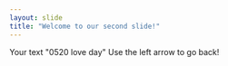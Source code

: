 ```yaml
---
layout: slide
title: "Welcome to our second slide!"
---
```

Your text "0520 love day"
Use the left arrow to go back!
